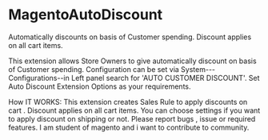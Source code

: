 # MagentoAutoDiscount
Automatically discounts on basis of Customer spending. Discount applies on all cart items.

This extension allows Store Owners to give automatically discount on basis of Customer spending. 
Configuration can be set via System---Configurations--in Left panel search for  'AUTO CUSTOMER DISCOUNT'.
Set Auto Discount Extension Options as your requirements. 

How IT WORKS: 
This extension creates Sales Rule to apply discounts on cart . Discount applies on all cart items. You can choose
settings if you want to apply discount on shipping or not.
Please report bugs , issue or required features. 
I am student of magento and i want to contribute to community. 
